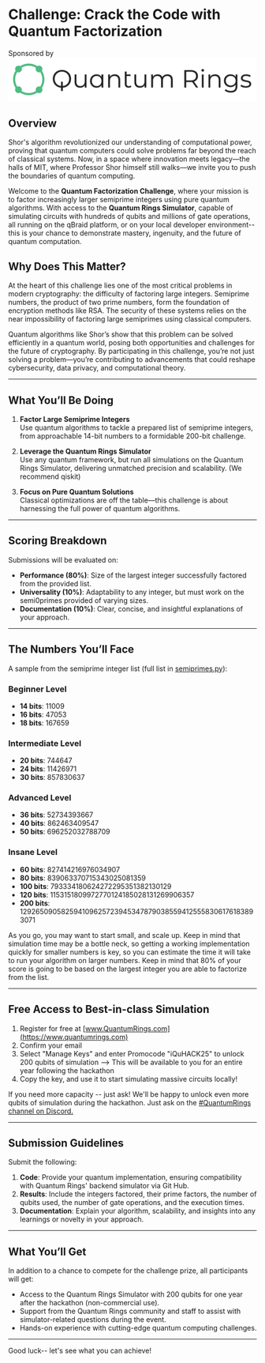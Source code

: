 # Challenge: Crack the Code with Quantum Factorization

Sponsored by
![Quantum Rings](./images/quantum-rings-logo.png)

## Overview

Shor's algorithm revolutionized our understanding of computational power, proving that quantum computers could solve problems far beyond the reach of classical systems. Now, in a space where innovation meets legacy—the halls of MIT, where Professor Shor himself still walks—we invite you to push the boundaries of quantum computing.

Welcome to the **Quantum Factorization Challenge**, where your mission is to factor increasingly larger semiprime integers using pure quantum algorithms. With access to the **Quantum Rings Simulator**, capable of simulating circuits with hundreds of qubits and millions of gate operations, all running on the qBraid platform, or on your local developer environment-- this is your chance to demonstrate mastery, ingenuity, and the future of quantum computation.


## Why Does This Matter?

At the heart of this challenge lies one of the most critical problems in modern cryptography: the difficulty of factoring large integers. Semiprime numbers, the product of two prime numbers, form the foundation of encryption methods like RSA. The security of these systems relies on the near impossibility of factoring large semiprimes using classical computers.

Quantum algorithms like Shor’s show that this problem can be solved efficiently in a quantum world, posing both opportunities and challenges for the future of cryptography. By participating in this challenge, you’re not just solving a problem—you’re contributing to advancements that could reshape cybersecurity, data privacy, and computational theory.

---

## What You’ll Be Doing

1. **Factor Large Semiprime Integers**  
   Use quantum algorithms to tackle a prepared list of semiprime integers, from approachable 14-bit numbers to a formidable 200-bit challenge.

2. **Leverage the Quantum Rings Simulator**  
   Use any quantum framework, but run all simulations on the Quantum Rings Simulator, delivering unmatched precision and scalability. (We recommend qiskit)

3. **Focus on Pure Quantum Solutions**  
  Classical optimizations are off the table—this challenge is about harnessing the full power of quantum algorithms.

---

## Scoring Breakdown

Submissions will be evaluated on:

- **Performance (80%)**: Size of the largest integer successfully factored from the provided list.
- **Universality (10%)**: Adaptability to any integer, but must work on the semi0primes provided of varying sizes.
- **Documentation (10%)**: Clear, concise, and insightful explanations of your approach.

---

## The Numbers You’ll Face

A sample from the semiprime integer list (full list in [semiprimes.py](./semiprimes.py)):

### Beginner Level
- **14 bits**: 11009  
- **16 bits**: 47053  
- **18 bits**: 167659  

### Intermediate Level
- **20 bits**: 744647  
- **24 bits**: 11426971  
- **30 bits**: 857830637  

### Advanced Level
- **36 bits**: 52734393667  
- **40 bits**: 862463409547  
- **50 bits**: 696252032788709  

### Insane Level
- **60 bits**: 827414216976034907  
- **80 bits**: 839063370715343025081359  
- **100 bits**: 793334180624272295351382130129  
- **120 bits**: 1153151809972770124185028131269906357  
- **200 bits**: 1292650905825941096257239453478790385594125558306176183893071  

As you go, you may want to start small, and scale up.  Keep in mind that simulation time may be a bottle neck, so getting a working implementation quickly for smaller numbers is key, so you can estimate the time it will take to run your algorithm on larger numbers.  Keep in mind that 80% of your score is going to be based on the largest integer you are able to factorize from the list.

---

## Free Access to Best-in-class Simulation
1. Register for free at [www.QuantumRings.com](https://www.quantumrings.com)
2. Confirm your email
3. Select "Manage Keys" and enter Promocode "iQuHACK25" to unlock 200 qubits of simulation --> This will be available to you for an entire year following the hackathon
4. Copy the key, and use it to start simulating massive circuits locally!

If you need more capacity -- just ask!  We'll be happy to unlock even more qubits of simulation during the hackathon.  Just ask on the [#QuantumRings channel on Discord.](https://discord.gg/aC3hnRQ4)

---

## Submission Guidelines

Submit the following:

1. **Code**: Provide your quantum implementation, ensuring compatibility with Quantum Rings' backend simulator via Git Hub. 
2. **Results**: Include the integers factored, their prime factors, the number of qubits used, the number of gate operations, and the execution times.
3. **Documentation**: Explain your algorithm, scalability, and insights into any learnings or novelty in your approach.

---

## What You’ll Get

In addition to a chance to compete for the challenge prize, all participants will get:

- Access to the Quantum Rings Simulator with 200 qubits for one year after the hackathon (non-commercial use).
- Support from the Quantum Rings community and staff to assist with simulator-related questions during the event.
- Hands-on experience with cutting-edge quantum computing challenges.

---

Good luck-- let's see what you can achieve!
